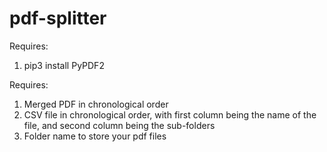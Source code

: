 # pdf-splitter
Requires:
1) pip3 install PyPDF2


Requires:
1) Merged PDF in chronological order
2) CSV file in chronological order, with first column being the name of the file, and second column being the sub-folders
3) Folder name to store your pdf files



